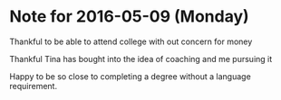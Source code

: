 # Note for 2016-05-09 (Monday)

Thankful to be able to attend college with out concern for money

Thankful Tina has bought into the idea of coaching and me pursuing it

Happy to be so close to completing a degree without a language requirement.
